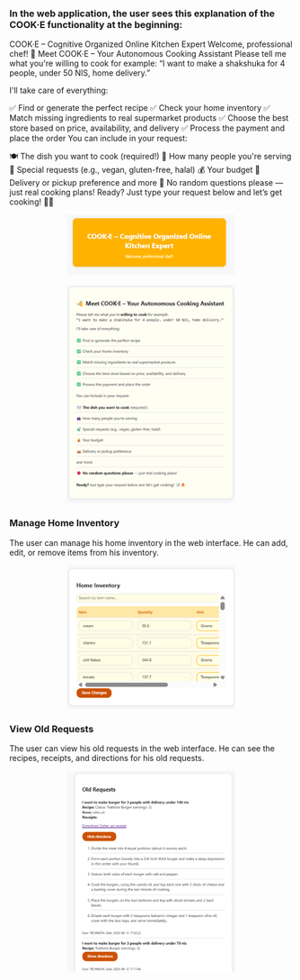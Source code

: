 ### In the web application, the user sees this explanation of the COOK·E functionality at the beginning:
COOK·E – Cognitive Organized Online Kitchen Expert
Welcome, professional chef!
👋 Meet COOK·E – Your Autonomous Cooking Assistant
Please tell me what you're willing to cook for example:
“I want to make a shakshuka for 4 people, under 50 NIS, home delivery.”

I'll take care of everything:

✅ Find or generate the perfect recipe
✅ Check your home inventory
✅ Match missing ingredients to real supermarket products
✅ Choose the best store based on price, availability, and delivery
✅ Process the payment and place the order
You can include in your request:

🍽️ The dish you want to cook (required!)
👥 How many people you're serving
🍃 Special requests (e.g., vegan, gluten-free, halal)
💰 Your budget
🚚 Delivery or pickup preference
and more
🛑 No random questions please — just real cooking plans!
Ready? Just type your request below and let’s get cooking! 🛒🔥


<p align="center">
  <img src="media/welcome.png" alt="Welcome screen" width="300" />
</p>
<p align="center">
  <img src="media/explain.png" alt="Explanation screen" width="300" />
</p>

### Manage Home Inventory
The user can manage his home inventory in the web interface.
He can add, edit, or remove items from his inventory.
<p align="center">
  <img src="media/inventory.png" alt="Inventory screen" width="300" />
</p>

### View Old Requests
The user can view his old requests in the web interface.
He can see the recipes, receipts, and directions for his old requests.

<p align="center">
  <img src="media/old_requests.png" alt="Old requests screen" width="300" />
</p>
